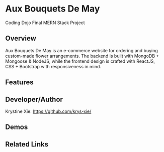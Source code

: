 # Aux Bouquets De May
Coding Dojo Final MERN Stack Project

## Overview
  Aux Bouquets De May is an e-commerce website for ordering and buying custom-made flower arrangements. The backend is built with MongoDB + Mongoose & NodeJS, while the frontend design is crafted with ReactJS, CSS + Bootstrap with responsiveness in mind.
  
## Features

## Developer/Author
Krystine Xie: https://github.com/krys-xie/

## Demos

## Related Links

